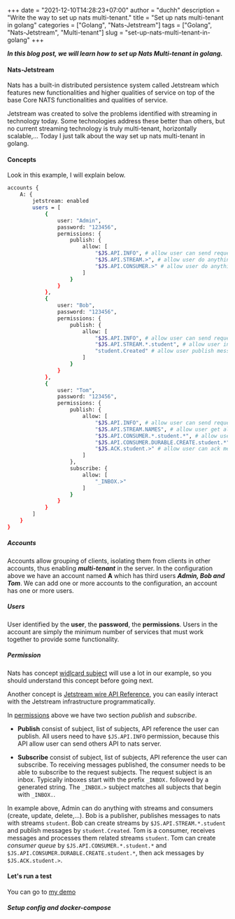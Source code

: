 +++
date = "2021-12-10T14:28:23+07:00"
author = "duchh"
description = "Write the way to set up nats multi-tenant."
title = "Set up nats multi-tenant in golang"
categories = ["Golang", "Nats-Jetstream"]
tags = ["Golang", "Nats-Jetstream", "Multi-tenant"]
slug = "set-up-nats-multi-tenant-in-golang" 
+++

***In this blog post, we will learn how to set up Nats Multi-tenant in golang.***

#### **Nats-Jetstream**

Nats has a built-in distributed persistence system called Jetstream which features new functionalities and higher 
qualities of service on top of the base Core NATS functionalities and qualities of service.

Jetstream was created to solve the problems identified with streaming in technology today. Some technologies address 
these better than others, but no current streaming technology is truly multi-tenant, horizontally scalable,... Today I just 
talk about the way set up nats multi-tenant in golang.

#### **Concepts**

Look in this example, I will explain below.

```bash
accounts {
    A: {
        jetstream: enabled
        users = [
            {
                user: "Admin",
                password: "123456",
                permissions: {
                    publish: {
                        allow: [
                            "$JS.API.INFO", # allow user can send request API to nats server
                            "$JS.API.STREAM.>", # allow user do anything with all streams in nats server
                            "$JS.API.CONSUMER.>" # allow user do anything with all consumers in nats server
                        ]
                    }
                }
            },
            {
                user: "Bob",
                password: "123456",
                permissions: {
                    publish: {
                        allow: [
                            "$JS.API.INFO", # allow user can send request API to nats server
                            "$JS.API.STREAM.*.student", # allow user interact with stream (example: create, delete,...)
                            "student.Created" # allow user publish messages with subject `student.Created`
                        ]
                    }
                }
            },
            {
                user: "Tom",
                password: "123456",
                permissions: {
                    publish: {
                        allow: [
                            "$JS.API.INFO", # allow user can send request API to nats server
                            "$JS.API.STREAM.NAMES", # allow user get all stream's names
                            "$JS.API.CONSUMER.*.student.*", # allow user interact with consumer (example: create, delete,...)
                            "$JS.API.CONSUMER.DURABLE.CREATE.student.*", # allow user create consumer queue
                            "$JS.ACK.student.>" # allow user can ack messages in `student` stream
                        ]
                    },
                    subscribe: {
                        allow: [
                            "_INBOX.>"
                        ]
                    }
                }
            }
        ]
    }
}
```

##### **Accounts**

Accounts allow grouping of clients, isolating them from clients in other accounts, thus enabling ***multi-tenant*** in 
the server. In the configuration above we have an account named **A** which has third users ***Admin, Bob and Tom***. We 
can add one or more accounts to the configuration, an account has one or more users.

##### **Users**

User identified by the **user**, the **password**, the **permissions**. Users in the account are simply the minimum number 
of services that must work together to provide some functionality.

##### **Permission**

Nats has concept [widlcard subject](https://docs.nats.io/nats-concepts/subjects#wildcards) will use a lot in our example, 
so you should understand this concept before going next.

Another concept is [Jetstream wire API Reference](https://docs.nats.io/reference/reference-protocols/nats_api_reference), 
you can easily interact with the Jetstream infrastructure programmatically.

In [permissions](https://docs.nats.io/running-a-nats-service/configuration/securing_nats/authorization#permission-map) 
above we have two section *publish* and *subscribe*. 
* **Publish** consist of subject, list of subjects, API reference the user can publish. All users 
need to have `$JS.API.INFO` permission, because this API allow user can send others API to nats server.

* **Subscribe** consist of subject, list of subjects, API reference the user can subscribe. To receiving messages 
published, the consumer needs to be able to subscribe to the request subjects. The request subject is an inbox. Typically 
inboxes start with the prefix ``_INBOX.`` followed by a generated string. The ``_INBOX.>`` subject matches all subjects 
that begin with ``_INBOX.``.

In example above, Admin can do anything with streams and consumers (create, update, delete,...). Bob is a publisher, 
publishes messages to nats with streams `student`. Bob can create streams by `$JS.API.STREAM.*.student` and publish 
messages by `student.Created`. Tom is a consumer, receives messages and processes them related streams `student`. Tom 
can create *consumer queue* by `$JS.API.CONSUMER.*.student.*` and `$JS.API.CONSUMER.DURABLE.CREATE.student.*`, then 
ack messages by `$JS.ACK.student.>`.

#### **Let's run a test**

You can go to [my demo]()

##### **Setup config and docker-compose**


